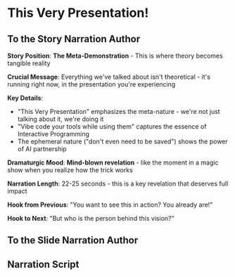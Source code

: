 # This Very Presentation!

## To the Story Narration Author

**Story Position**: **The Meta-Demonstration** - This is where theory becomes tangible reality

**Crucial Message**: Everything we've talked about isn't theoretical - it's running right now, in the presentation you're experiencing

**Key Details**:
- "This Very Presentation" emphasizes the meta-nature - we're not just talking about it, we're doing it
- "Vibe code your tools while using them" captures the essence of Interactive Programming
- The ephemeral nature ("don't even need to be saved") shows the power of AI partnership

**Dramaturgic Mood**: **Mind-blown revelation** - like the moment in a magic show when you realize how the trick works

**Narration Length**: 22-25 seconds - this is a key revelation that deserves full impact

**Hook from Previous**: "You want to see this in action? You already are!"

**Hook to Next**: "But who is the person behind this vision?"

## To the Slide Narration Author

## Narration Script
